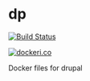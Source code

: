 # dp

[![Build Status](
https://img.shields.io/docker/cloud/build/dravenk/dp.svg
)](
https://cloud.docker.com/repository/docker/dravenk/dp/builds
)

[![dockeri.co](https://dockeri.co/image/dravenk/dp)](https://hub.docker.com/r/dravenk/dp/tags)

Docker files for drupal

